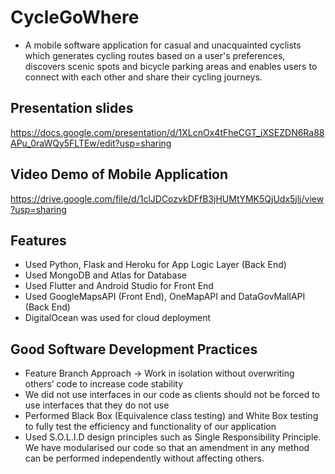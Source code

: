 # CycleGoWhere
- A mobile software application for casual and unacquainted cyclists which generates cycling routes based on a user's preferences, discovers scenic spots and bicycle parking areas and enables users to connect with each other and share their cycling journeys. 

## Presentation slides
https://docs.google.com/presentation/d/1XLcnOx4tFheCGT_iXSEZDN6Ra88APu_0raWQy5FLTEw/edit?usp=sharing

## Video Demo of Mobile Application
https://drive.google.com/file/d/1clJDCozvkDFfB3jHUMtYMK5QjUdx5jlj/view?usp=sharing

## Features
- Used Python, Flask and Heroku for App Logic Layer (Back End)
- Used MongoDB and Atlas for Database 
- Used Flutter and Android Studio for Front End
- Used GoogleMapsAPI (Front End), OneMapAPI and DataGovMallAPI (Back End)
- DigitalOcean was used for cloud deployment

## Good Software Development Practices
- Feature Branch Approach -> Work in isolation without overwriting others’ code to increase code stability
- We did not use interfaces in our code as clients should not be forced to use interfaces that they do not use
- Performed Black Box (Equivalence class testing) and White Box testing to fully test the efficiency and functionality of our application
- Used S.O.L.I.D design principles such as Single Responsibility Principle. We have modularised our code so that an amendment in any method can be performed independently without affecting others.  

